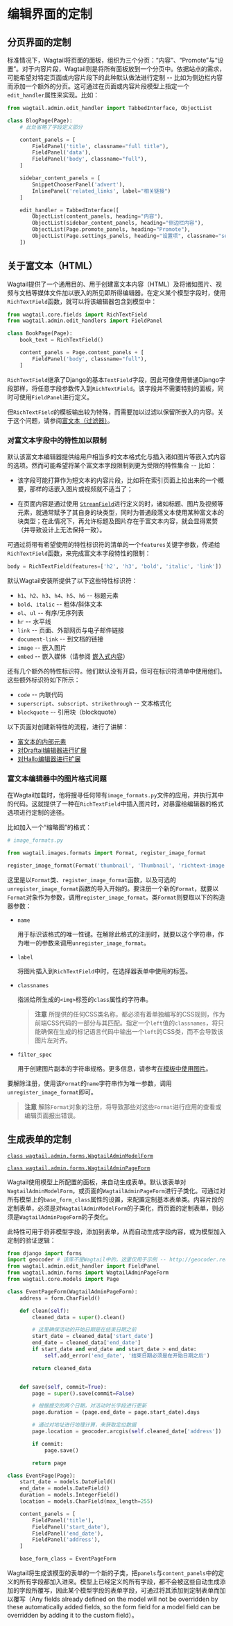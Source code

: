 # 编辑界面的定制

## 分页界面的定制

标准情况下，Wagtail将页面的面板，组织为三个分页：“内容”、“Promote”与“设置”。对于内容片段，Wagtail则是将所有面板放到一个分页中。依据站点的需求，可能希望对特定页面或内容片段下的此种默认做法进行定制 -- 比如为侧边栏内容而添加一个额外的分页。这可通过在页面或内容片段模型上指定一个`edit_handler`属性来实现。比如：

```python
from wagtail.admin.edit_handler import TabbedInterface, ObjectList

class BlogPage(Page):
    # 此处省略了字段定义部分

    content_panels = [
        FieldPanel('title', classname="full title"),
        FieldPanel('data'),
        FieldPanel('body', classname="full"),
    ]

    sidebar_content_panels = [
        SnippetChooserPanel('advert'),
        InlinePanel('related_links', label="相关链接")
    ]

    edit_handler = TabbedInterface([
        ObjectList(content_panels, heading="内容"),
        ObjectList(sidebar_content_panels, heading="侧边栏内容"),
        ObjectList(Page.promote_panels, heading="Promote"),
        ObjectList(Page.settings_panels, heading="设置项", classname="settings"),
    ])
```


## 关于富文本（HTML）

Wagtail提供了一个通用目的、用于创建富文本内容（HTML）及将诸如图片、视频与文档等媒体文件加以嵌入的所见即所得编辑器。在定义某个模型字段时，使用`RichTextField`函数，就可以将该编辑器包含到模型中：

```python
from wagtail.core.fields import RichTextField
from wagtail.admin.edit_handlers import FieldPanel

class BookPage(Page):
    book_text = RichTextField()

    content_panels = Page.content_panels + [
        FieldPanel('body', classname="full"),
    ]
```

`RichTextField`继承了Django的基本`TextField`字段，因此可像使用普通Django字段那样，将任意字段参数传入到`RichTextField`。该字段并不需要特别的面板，同时可使用`FieldPanel`进行定义。

但`RichTextField`的模板输出较为特殊，而需要加以过滤以保留所嵌入的内容。关于这个问题，请参阅[富文本（过滤器）](https://wagtail.xfoss.com/topics/writing_templates.html#rich-text-filter)。

### 对富文本字段中的特性加以限制

默认该富文本编辑器提供给用户相当多的文本格式化与插入诸如图片等嵌入式内容的选项。然而可能希望将某个富文本字段限制到更为受限的特性集合 -- 比如：

+ 该字段可能打算作为短文本的内容片段，比如将在索引页面上拉出来的一个概要，那样的话嵌入图片或视频就不适当了；

+ 在页面内容是通过使用 [`StreamField`](https://wagtail.xfoss.com/topics/streamfield.html#streamfield)进行定义的时，诸如标题、图片及视频等元素，就通常赋予了其自身的块类型，同时为普通段落文本使用某种富文本的块类型；在此情况下，再允许标题及图片存在于富文本内容，就会显得累赘（并导致设计上无法保持一致）。

可通过将带有希望使用的特性标识符的清单的一个`features`关键字参数，传递给`RichTextField`函数，来完成富文本字段特性的限制：

```python
body = RichTextField(features=['h2', 'h3', 'bold', 'italic', 'link'])
```

默认Wagtail安装所提供了以下这些特性标识符：

+ `h1`、`h2`、`h3`、`h4`、`h5`、`h6` -- 标题元素
+ `bold`、`italic` -- 粗体/斜体文本
+ `ol`、`ul` -- 有序/无序列表
+ `hr` -- 水平线
+ `link` -- 页面、外部网页与电子邮件链接
+ `document-link` -- 到文档的链接
+ `image` -- 嵌入图片
+ `embed` -- 嵌入媒体（请参阅 [嵌入式内容](https://wagtail.xfoss.com/advanced_topics/embeds.html#embedded-content)）

还有几个额外的特性标识符。他们默认没有开启，但可在标识符清单中使用他们。这些额外标识符如下所示：

+ `code` -- 内联代码
+ `superscript`、`subscript`、`strikethrough` -- 文本格式化
+ `blockquote` -- 引用块（blockquote）

以下页面对创建新特性的流程，进行了讲解：

+ [富文本的内部元素](rich_text_internals.md)
+ [对Draftail编辑器进行扩展](extending_draftail.md)
+ [对Hallo编辑器进行扩展](extending_hallo.md)

### 富文本编辑器中的图片格式问题

在Wagtail加载时，他将搜寻任何带有`image_formats.py`文件的应用，并执行其中的代码。这就提供了一种在`RichTextField`中插入图片时，对暴露给编辑器的格式选项进行定制的途径。

比如加入一个“缩略图”的格式：

```python
# image_formats.py

from wagtail.images.formats import Format, register_image_format

register_image_format(Format('thumbnail', 'Thumbnail', 'richtext-image thumbnail', 'max-120x120'))
```

这里是以`Format`类、`register_image_format`函数，以及可选的`unregister_image_format`函数的导入开始的。要注册一个新的`Format`，就要以`Format`对象作为参数，调用`register_image_format`。类`Format`则要取以下的构造器参数：

+ `name`

    用于标识该格式的唯一性键。在解除此格式的注册时，就要以这个字符串，作为唯一的参数来调用`unregister_image_format`。

+ `label`

    将图片插入到`RichTextField`中时，在选择器表单中使用的标签。

+ `classnames`

    指派给所生成的`<img>`标签的`class`属性的字符串。

    > __注意__ 所提供的任何CSS类名称，都必须有着单独编写的CSS规则，作为前端CSS代码的一部分与其匹配。指定一个`left`值的`classnames`，将只能确保在生成的标记语言代码中输出一个`left`的CSS类，而不会导致该图片左对齐。
    

+ `filter_spec`

    用于创建图片副本的字符串规格。更多信息，请参考[在模板中使用图片](https://wagtail.xfoss.com/topics/images.html#image-tag)。

要解除注册，使用该`Format`的`name`字符串作为唯一参数，调用`unregister_image_format`即可。

> __注意__ 解除`Format`对象的注册，将导致那些对这些`Format`进行应用的查看或编辑页面报出错误。


## 生成表单的定制


[`class wagtail.admin.forms.WagtailAdminModelForm`](#wagtail.admin.forms.WagtailAdminModelForm)

[`class wagtail.admin.forms.WagtailAdminPageForm`](#wagtail.admin.forms.WagtailAdminPageForm)

Wagtail使用模型上所配置的面板，来自动生成表单。默认该表单对`WagtailAdminModelForm`，或页面的`WagtailAdminPageForm`进行子类化。可通过对所有模型上的`base_form_class`属性的设置，来配置定制基本表单类。内容片段的定制表单，必须是对`WagtailAdminModelForm`的子类化，而页面的定制表单，则必须是`WagtailAdminPageForm`的子类化。

此特性可用于将非模型字段，添加到表单，从而自动生成字段内容，或为模型加入定制的验证逻辑：

```python
from django import forms
import geocoder # 该库不是Wagtail中的，这里仅用于示例 -- http://geocoder.readthedocs.io/
from wagtail.admin.edit_handler import FieldPanel
from wagtail.admin.forms import WagtailAdminPageForm
from wagtail.core.models import Page

class EventPageForm(WagtailAdminPageForm):
    address = form.CharField()

    def clean(self):
        cleaned_data = super().clean()

        # 这里确保活动的开始日期是在结束日期之前
        start_date = cleaned_data['start_date']
        end_date = cleaned_data['end_date']
        if start_date and end_date and start_date > end_date:
            self.add_error('end_date', '结束日期必须是在开始日期之后')

        return cleaned_data


    def save(self, commit=True):
        page = super().save(commit=False)

        # 根据提交的两个日期，对活动时长字段进行更新
        page.duration = (page.end_date = page.start_date).days

        # 通过对地址进行地理计算，来获取定位数据
        page.location = geocoder.arcgis(self.cleaned_date['address'])

        if commit:
            page.save()

        return page

class EventPage(Page):
    start_date = models.DateField()
    end_date = models.DateField()
    duration = models.IntegerField()
    location = models.CharField(max_length=255)

    content_panels = [
        FieldPanel('title'),
        FieldPanel('start_date'),
        FieldPanel('end_date'),
        FieldPanel('address'),
    ]

    base_form_class = EventPageForm
```

Wagtail将生成该模型的表单的一个新的子类，把`panels`与`content_panels`中的定义的所有字段都加入进来。模型上已经定义的所有字段，都不会被这些自动生成添加的字段所覆写，因此某个模型字段的表单字段，可通过将其添加到定制表单而加以覆写（Any fields already defined on the model will not be overridden by these automatically added fields, so the form field for a model field can be overridden by adding it to the custom field）。
